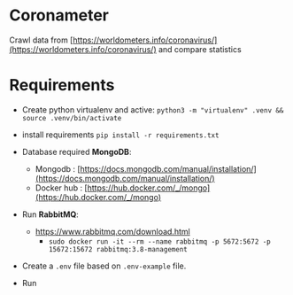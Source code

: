
# Coronameter
Crawl data from [https://worldometers.info/coronavirus/](https://worldometers.info/coronavirus/) and compare statistics


# Requirements

 - Create python virtualenv and active:
	  `python3 -m "virtualenv" .venv && source .venv/bin/activate`
 - install requirements
     `pip install -r requirements.txt`

 - Database required **MongoDB**:
	 - Mongodb :  [https://docs.mongodb.com/manual/installation/](https://docs.mongodb.com/manual/installation/)
	 - Docker hub : [https://hub.docker.com/_/mongo](https://hub.docker.com/_/mongo)
	
- Run **RabbitMQ**:
  - https://www.rabbitmq.com/download.html
	- `sudo docker run -it --rm --name rabbitmq -p 5672:5672 -p 15672:15672 rabbitmq:3.8-management`


- Create a `.env` file based on  `.env-example` file.

- Run 

